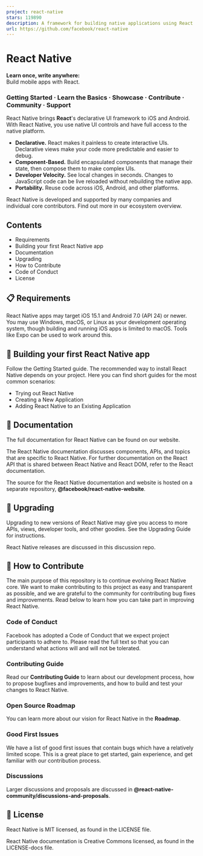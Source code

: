 ```yaml
---
project: react-native
stars: 119890
description: A framework for building native applications using React
url: https://github.com/facebook/react-native
---
```


React Native
============

**Learn once, write anywhere:**  
Build mobile apps with React.

### Getting Started · Learn the Basics · Showcase · Contribute · Community · Support

React Native brings **React**'s declarative UI framework to iOS and Android. With React Native, you use native UI controls and have full access to the native platform.

-   **Declarative.** React makes it painless to create interactive UIs. Declarative views make your code more predictable and easier to debug.
-   **Component-Based.** Build encapsulated components that manage their state, then compose them to make complex UIs.
-   **Developer Velocity.** See local changes in seconds. Changes to JavaScript code can be live reloaded without rebuilding the native app.
-   **Portability.** Reuse code across iOS, Android, and other platforms.

React Native is developed and supported by many companies and individual core contributors. Find out more in our ecosystem overview.

Contents
--------

-   Requirements
-   Building your first React Native app
-   Documentation
-   Upgrading
-   How to Contribute
-   Code of Conduct
-   License

📋 Requirements
---------------

React Native apps may target iOS 15.1 and Android 7.0 (API 24) or newer. You may use Windows, macOS, or Linux as your development operating system, though building and running iOS apps is limited to macOS. Tools like Expo can be used to work around this.

🎉 Building your first React Native app
---------------------------------------

Follow the Getting Started guide. The recommended way to install React Native depends on your project. Here you can find short guides for the most common scenarios:

-   Trying out React Native
-   Creating a New Application
-   Adding React Native to an Existing Application

📖 Documentation
----------------

The full documentation for React Native can be found on our website.

The React Native documentation discusses components, APIs, and topics that are specific to React Native. For further documentation on the React API that is shared between React Native and React DOM, refer to the React documentation.

The source for the React Native documentation and website is hosted on a separate repository, **@facebook/react-native-website**.

🚀 Upgrading
------------

Upgrading to new versions of React Native may give you access to more APIs, views, developer tools, and other goodies. See the Upgrading Guide for instructions.

React Native releases are discussed in this discussion repo.

👏 How to Contribute
--------------------

The main purpose of this repository is to continue evolving React Native core. We want to make contributing to this project as easy and transparent as possible, and we are grateful to the community for contributing bug fixes and improvements. Read below to learn how you can take part in improving React Native.

### Code of Conduct

Facebook has adopted a Code of Conduct that we expect project participants to adhere to. Please read the full text so that you can understand what actions will and will not be tolerated.

### Contributing Guide

Read our **Contributing Guide** to learn about our development process, how to propose bugfixes and improvements, and how to build and test your changes to React Native.

### Open Source Roadmap

You can learn more about our vision for React Native in the **Roadmap**.

### Good First Issues

We have a list of good first issues that contain bugs which have a relatively limited scope. This is a great place to get started, gain experience, and get familiar with our contribution process.

### Discussions

Larger discussions and proposals are discussed in **@react-native-community/discussions-and-proposals**.

📄 License
----------

React Native is MIT licensed, as found in the LICENSE file.

React Native documentation is Creative Commons licensed, as found in the LICENSE-docs file.
